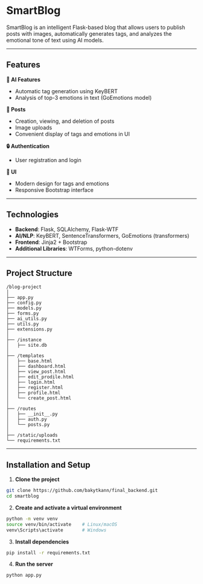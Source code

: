 # SmartBlog

SmartBlog is an intelligent Flask-based blog that allows users to publish posts with images, automatically generates tags, and analyzes the emotional tone of text using AI models.

---

## Features

**🧠 AI Features**
- Automatic tag generation using KeyBERT
- Analysis of top-3 emotions in text (GoEmotions model)

**📝 Posts**
- Creation, viewing, and deletion of posts
- Image uploads
- Convenient display of tags and emotions in UI

**🔒 Authentication**
- User registration and login

**🎨 UI**
- Modern design for tags and emotions
- Responsive Bootstrap interface

---

## Technologies

- **Backend**: Flask, SQLAlchemy, Flask-WTF
- **AI/NLP**: KeyBERT, SentenceTransformers, GoEmotions (transformers)
- **Frontend**: Jinja2 + Bootstrap
- **Additional Libraries**: WTForms, python-dotenv

---

## Project Structure

```
/blog-project
│
├── app.py                
├── config.py            
├── models.py           
├── forms.py              
├── ai_utils.py         
├── utils.py  
├── extensions.py   
│
├── /instance
│   ├── site.db
│
├── /templates            
│   ├── base.html
│   ├── dashboard.html
│   ├── view_post.html
│   ├── edit_prodile.html
│   ├── login.html
│   ├── register.html
│   ├── profile.html
│   └── create_post.html
│
├── /routes
│   ├── __init__.py
│   ├── auth.py
│   └── posts.py
│
├── /static/uploads       
└── requirements.txt      
```

---

## Installation and Setup

1. **Clone the project**

```bash
git clone https://github.com/bakytkann/final_backend.git
cd smartblog
```

2. **Create and activate a virtual environment**

```bash
python -m venv venv
source venv/bin/activate    # Linux/macOS
venv\Scripts\activate       # Windows
```

3. **Install dependencies**

```bash
pip install -r requirements.txt
```

4. **Run the server**

```bash
python app.py
```
